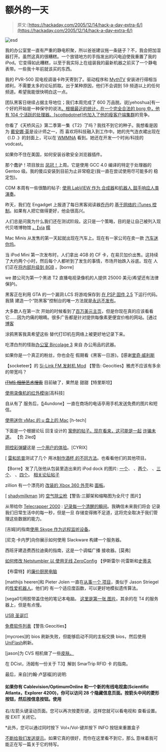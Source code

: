 # 额外的一天

> 原文:[https://hackaday.com/2005/12/14/hack-a-day-extra-6/](https://hackaday.com/2005/12/14/hack-a-day-extra-6/)

![esd](../Images/eed7ad60525f9f9636d9de2fa35ba489.png)

我的办公室里一直有严重的静电积聚，所以爸爸建议拖一条链子？不，我会把加湿器打开。虽然这真的很糟糕。一个放错地方的手指发出的闪电迫使我重置了我的 iPod。它变得如此糟糕，以至于我实际上在组装我的最新机器之前买了一个静电表带。一些我十年前就该买的东西。

我的 PVR-500 双电视调谐卡昨天寄到了。驱动程序和 [MythTV](http://www.mythtv.org) 安装进行得相当顺利，不需要太多的论坛抓取。出于某种原因，他们不会调到 59 频道以上的任何频道。希望我能很快明白这一点。

团队黑客日继续占据主导地位；我们本周完成了 600 万品脱。说[yehoshua]有一个好的开始是一种保守的说法[。根据最近的统计，在一个完全合法的 borg 中，他有 104 个活跃的处理器。[scottpdotnet]也加入了他的](http://www.weblogsinc.com/common/images/3060000000058349.JPG?0.5548954755402385)[瘦客户端集群](http://tech.scottp.net/index.php/2005/12/12/foldinghome-project/)的竞争。

你看了《天桥风云》第二季第一集《T2》了吗？我找不到它的种子。我想看是因为
[戴安娜·英](http://home.comcast.net/%7Epopulartransit/poptrans/newframeset.htm)是设计师之一，而
喜欢将科技融入到工作中。她的充气连衣裙出现在《I.D .》的封面上，可以在
[WMMNA](http://www.we-make-money-not-art.com/archives/005576.php) 看到。她还在开发一个时尚/科技的 vodcast。

如果你不住在美国，如何安装谷歌安全浏览器插件。

那个蠢驴！项目放出
[凤冠！](http://jackass.homelinux.org/rockhopper/index.html)上周。它是使用 GCC 4.0 编译的特定于处理器的
Gentoo 级。我的傻瓜安装到目前为止非常稳定(我一直在尝试使用尽可能多的
稳定包)。

CDM 本周有一些很酷的帖子:
[使用 LabVIEW 作为
合成器](http://createdigitalmusic.com/index.php?option=content&task=view&id=1044)和[机器人
鼓手响应人类演奏](http://createdigitalmusic.com/index.php?option=content&task=view&id=1053)。

昨天，我们在 Engadget 上报道了每日黑客阅读器[乔丹](http://nepthar.blogspot.com/)的
[基于网络的 iTunes 控制](http://www.engadget.com/entry/1234000817072318/)。如果有人把它做得更好，他会很高兴。

人们总是问我为什么我们还在测试阶段。这只是一个策略，目的是让自己被列入现代贝塔博物馆
[。【via](http://momb.socio-kybernetics.net/) [糯](http://www.waxy.org/links/)

Mac Minis 从发售的第一天起就出现在汽车上。现在有一家公司在卖一款
[汽车迷你坞](http://www.tuaw.com/2005/12/13/japanese-mini-dock-put-a-mac-mini-in-your-car/)。

当 iPod Mini 第一次发布时，人们拿出 4GB 的 CF 卡，在易贝加价出售。这持续了大约两个小时，然后每个人都听到了发生的事情，市场开始跌入谷底。现在
人们正在[将内部升级到 8GB](http://homepage.mac.com/jason.parry/mini8gb.html) 。[borre]

we 膝公司为第一个黑进 T2 直播电视录像机的人提供 25000 美元(希望还有法律保护)。

黑客正在利用 GTA 的一个漏洞:LCS 将游戏保存到
[在 PSP 固件 2.5](http://pspupdates.qj.net/2005/12/hello-world-for-gta-v01.html) 下运行代码。我猜
建造一个“防黑客”控制台的唯一方法就是[永远不发布](http://www.phantom.net/)。

大多数人在第一次
开始的时候看到了[百万美元主页](http://www.milliondollarhomepage.com/)，但是你现在真的应该看看它……因为灼痛的眼睛。很多广告都是针对提供每像素更便宜价格的网站。[通过[博客](http://blogcadre.com/)

涂鸦黑客我真希望这些
替代打印机在网络上被更好地记录下来。

吃漂白剂的怪胎[办公室 Bircolage 3](http://www.bleacheatingfreaks.com/science/ob3/) 来自
办公用品的武器。

如果你是一个真正的粉丝，你也会在
假期看《黑客一日游》。【感谢[里奇·威利斯](http://rusellware.com/)

【socketeer】的 [Si-Link FM 发射机 Mod](http://www.geocities.com.nyud.net:8090/socketeer/) 【警告:
Geocities】雅虎不应该有多余的带宽吗？

~~[iTMS 相册艺术搜索](http://tpemble.urfbownd.net/itunes/)~~ 目前破了，果然是
甜甜【特里斯坦】

[使用录像机的红外模块](http://www.raphnet.net/electronique/ir_modules/index.html)[高科技]

自从有了
服务后，【j4undone】一直在商场的电话亭用手机发送免费的图片和短信。

[使用迷你 vMac 的 u 盘上的 Mac](http://nothickmanuals.info/doku.php?id=minivmac) [h-tech]

下面是一个根据论坛
回复设计的
[案例的帖子。现在看来，这可能是一起](http://www.epiacenter.com/modules.php?name=Forums&file=viewtopic&t=1193) [诈骗未遂](http://www.epiacenter.com/modules.php?name=News&file=article&sid=703)。
【负 2led】

[网控彩弹罐](http://www.gamereality.se/)这是
[一个用户的体验](http://www.roaringsnake.com/misc/article_tank.htm)。[CYRIX]

[ [雷和凯普](http://www.elephantstaircase.com/wiki/index.php?title=Main_Page)测试了几个
用冰[制作酒杯
的不同方法](http://www.elephantstaircase.com/wiki/index.php?title=IceShotGlasses)。也看看他们的其他项目。

【Borre】发了几张他从包装里造出来的 iPod dock 的图片:
[一个](http://img204.imageshack.us/img204/4818/11122005134500012bi.jpg)、
、[两个](http://img227.imageshack.us/img227/2693/11122005134500023fc.jpg)、
、[三个](http://img208.imageshack.us/img208/3664/11122005134500031ow.jpg)、
、[四个](http://img227.imageshack.us/img227/8141/11122005134500048ju.jpg)。
 [相关论坛帖子](http://forums.ilounge.com/showthread.php?s=8aabc8872b288893d8f4f053e1827807&threadid=129399&perpage=15&highlight=dock%20box&pagenumber=1)

zillion 有一个漂亮的
[改装的 Xbox 360 外壳](http://zilli0n.blogspot.com/2005/12/360-case-modification-part-3.html)和
[面板](http://zilli0n.blogspot.com/2005/12/my-other-360-faceplate.html)。

[ [shadymilkman](http://sirscamit.tripod.com/index.html) ]的
[空气除尘枪](http://sirscamit.tripod.com/id12.html)【警告:三脚架和缩略图为全尺寸
图片】

从带给你 [Telecrapper 2000](http://www.pagerealm.com/tc2k/) :
[记录每一个清醒的瞬间](http://www.pagerealm.com/tc2k/REWM.htm)。我确信未来我们将会
记录我们日常生活中的每一秒，但是一旦
存储变得微不足道，这将完全取决于我们管理这些数据的能力。

[吉姆]的指南[使用
Skype 作为远程监听设备](http://www.visi.com/%7Edarus/darus/2005_12_01_darus_archive.html#1134371087498)。

[尼克·卡内罗]向你展示如何使用
Slackware 构建一个服务器。

西班牙建造费西拉迪奥的指南，这是一个调幅广播
接收器。[莫弗]

[如何修改 Netstumbler 以
使用无线 ZeroConfig](http://www.chroniclesofawardriver.org/How-To_Hack_NSv4.4.0_Enable_WZC.html) 【伊斯雷尔·托雷斯和[史蒂夫](http://fugitivethought.com/)

【布雷特】的[廉价厨房电脑](http://community.webshots.com/album/459659937sedNeQ)

[matthijs heeren]和 Pieter Jolen 一直在[从事一个
项目](http://stuwww.uvt.nl/%7Es981680/lego/)，类似于 Jason Striegel 的[性爱机器人](http://www.hackaday.com/entry/1234000527037731/)。他们的
有一个适应度函数，可以更好地模拟遗传算法。

[sega01]用胶带盖住他的笔记本电脑。
[这里是第一张
图片](http://www.weblogsinc.com/common/images/3060000000058371.JPG.5285186536718881)。其余的在 T4 的服务器上，但是有点慢。

[USB 圣诞灯](http://www.extensiontech.net/articles/howto/gs/usbxmas/)

[免费软件列表](http://www.geocities.com/freesoftwareguide/)【警告:Geocities】

[mycroes]的 bios 刷新失败，但能够启动不同的主板交换 bios，然后使用
[UniFlash](http://www.uniflash.org/)刷新。

[jason]为 CVS 相机做了一些[皮肤。](http://www.rollette.com/cvs/)

在 DCist，汤姆有一份关于
T3】解剖 SmarTrip RFID 卡
的指南。

最后，来自[约翰·卢瑟福]的说明:

#### 如果你有 Cablevision/OptimumOnline 和一个新的有线电视盒(Scientific Atlanta，Explorer 4200)，你可以访问 28 个隐藏信息页面。按箭头中间的菱形按钮，然后按信息按钮。使用
右/左箭头键滚动页面。您可以再次按菱形键，这样您就可以看电视和
查看设置。按 EXIT 关闭它。

*此外，您可以通过同时按下 Vol+/Vol-键并按下 INFO 按钮来重置盒子

[不断给我们发送提示](http://www.hackaday.com/tips)。如果它真的很好，而你在这里看不到它，那么
意味着我可能正在写一篇关于它的特写。